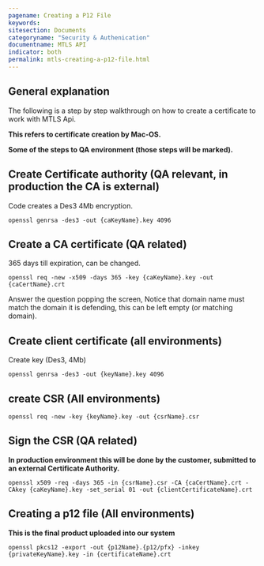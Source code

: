 ```yaml
---
pagename: Creating a P12 File
keywords:
sitesection: Documents
categoryname: "Security & Authenication"
documentname: MTLS API
indicator: both
permalink: mtls-creating-a-p12-file.html
---
```



## General explanation

The following is a step by step walkthrough on how to create a certificate to work with MTLS Api.

**This refers to certificate creation by Mac-OS.**

**Some of the steps to QA environment (those steps will be marked).**

## Create Certificate authority (QA relevant, in production the CA is external)
Code creates a Des3 4Mb encryption.
```
openssl genrsa -des3 -out {caKeyName}.key 4096
```

## Create a CA certificate (QA related)
365 days till expiration, can be changed.

```
openssl req -new -x509 -days 365 -key {caKeyName}.key -out {caCertName}.crt
```

Answer the question popping the screen, Notice that domain name must match the domain it is defending, this can be left empty (or matching domain).

## Create client certificate (all environments)
Create key (Des3, 4Mb)
```
openssl genrsa -des3 -out {keyName}.key 4096
```

## create CSR (All environments)
```
openssl req -new -key {keyName}.key -out {csrName}.csr
```

## Sign the CSR (QA related)
**In production environment this will be done by the customer, submitted to an external Certificate Authority.**

```
openssl x509 -req -days 365 -in {csrName}.csr -CA {caCertName}.crt -CAkey {caKeyName}.key -set_serial 01 -out {clientCertificateName}.crt
```

## Creating a p12 file (All environments)
**This is the final product uploaded into our system**

```
openssl pkcs12 -export -out {p12Name}.{p12/pfx} -inkey {privateKeyName}.key -in {certificateName}.crt
```
